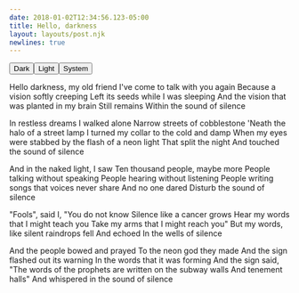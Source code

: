 ```yaml
---
date: 2018-01-02T12:34:56.123-05:00
title: Hello, darkness
layout: layouts/post.njk
newlines: true
---
```


<div class="button-bar"><button class="btn btn-dark">Dark</button><button class="btn btn-light">Light</button><button class="btn btn-system">System</button></div>

Hello darkness, my old friend
I've come to talk with you again
Because a vision softly creeping
Left its seeds while I was sleeping
And the vision that was planted in my brain
Still remains
Within the sound of silence

In restless dreams I walked alone
Narrow streets of cobblestone
'Neath the halo of a street lamp
I turned my collar to the cold and damp
When my eyes were stabbed by the flash of a neon light
That split the night
And touched the sound of silence

And in the naked light, I saw
Ten thousand people, maybe more
People talking without speaking
People hearing without listening
People writing songs that voices never share
And no one dared
Disturb the sound of silence

"Fools", said I, "You do not know
Silence like a cancer grows
Hear my words that I might teach you
Take my arms that I might reach you"
But my words, like silent raindrops fell
And echoed
In the wells of silence

And the people bowed and prayed
To the neon god they made
And the sign flashed out its warning
In the words that it was forming
And the sign said, "The words of the prophets are written on the subway walls
And tenement halls"
And whispered in the sound of silence
